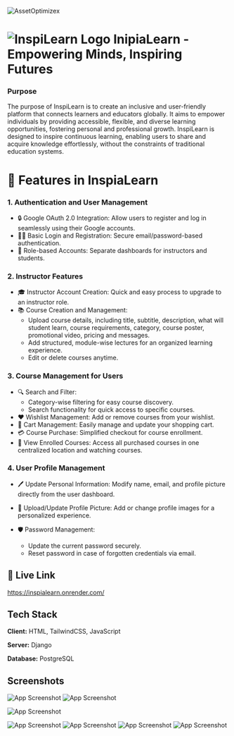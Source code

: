 ![AssetOptimizex](https://i.ibb.co.com/ZRfrv948/Screenshot-2025-02-05-161826.png)
# ![InspiLearn Logo](https://i.ibb.co.com/xDxqnBF/favi.png) InipiaLearn - Empowering Minds, Inspiring Futures

### Purpose
The purpose of InspiLearn is to create an inclusive and user-friendly platform that connects learners and educators globally. It aims to empower individuals by providing accessible, flexible, and diverse learning opportunities, fostering personal and professional growth. InspiLearn is designed to inspire continuous learning, enabling users to share and acquire knowledge effortlessly, without the constraints of traditional education systems.


# 🚀 Features in InspiaLearn

### 1.  Authentication and User Management

- 🔒 Google OAuth 2.0 Integration: Allow users to register and log in seamlessly using their Google accounts.
- 🧑‍💻 Basic Login and Registration: Secure email/password-based authentication.
- 👥 Role-based Accounts: Separate dashboards for instructors and students.

### 2. Instructor Features
- 🎓 Instructor Account Creation: Quick and easy process to upgrade to an instructor role.
- 📚 Course Creation and Management:
  - Upload course details, including title, subtitle, description, what will student learn, course requirements, category, course poster, promotional video, pricing and messages.
  - Add structured, module-wise lectures for an   organized learning experience.
  - Edit or delete courses anytime.
### 3. Course Management for Users
- 🔍 Search and Filter:
  - Category-wise filtering for easy course discovery.
  - Search functionality for quick access to specific courses.
- ❤️ Wishlist Management: Add or remove courses from your wishlist.
- 🛒 Cart Management: Easily manage and update your shopping cart.
- 💳 Course Purchase: Simplified checkout for course enrollment.
- 📖 View Enrolled Courses: Access all purchased courses in one centralized location and watching courses.

### 4. User Profile Management
- 🖊️ Update Personal Information: Modify name, email, and profile picture directly from the user dashboard.

- 📁 Upload/Update Profile Picture: Add or change profile images for a personalized experience.
- 🛡️ Password Management:
  - Update the current password securely.
  - Reset password in case of forgotten credentials via email.
## 🔗 Live Link

https://inspialearn.onrender.com/
## Tech Stack

**Client:** HTML, TailwindCSS, JavaScript

**Server:** Django

**Database:** PostgreSQL


## Screenshots

![App Screenshot](https://i.ibb.co.com/GH2WS6D/Screenshot-2024-12-12-230945.png)
![App Screenshot](https://i.ibb.co.com/2K3mYb6/Screenshot-2024-12-12-231433.png)

![App Screenshot](https://i.ibb.co.com/RCJWjQG/Screenshot-2024-12-12-231312.png)


![App Screenshot](https://i.ibb.co.com/tHHwPTd/Screenshot-2024-12-12-231051.png)
![App Screenshot](https://i.ibb.co.com/9HYdP2J/Screenshot-2024-12-12-231222.png)
![App Screenshot](https://i.ibb.co.com/pyqpLH2/Screenshot-2024-12-12-231531.png)
![App Screenshot](https://i.ibb.co.com/48yNWZ0/Screenshot-2024-12-12-231617.png)


